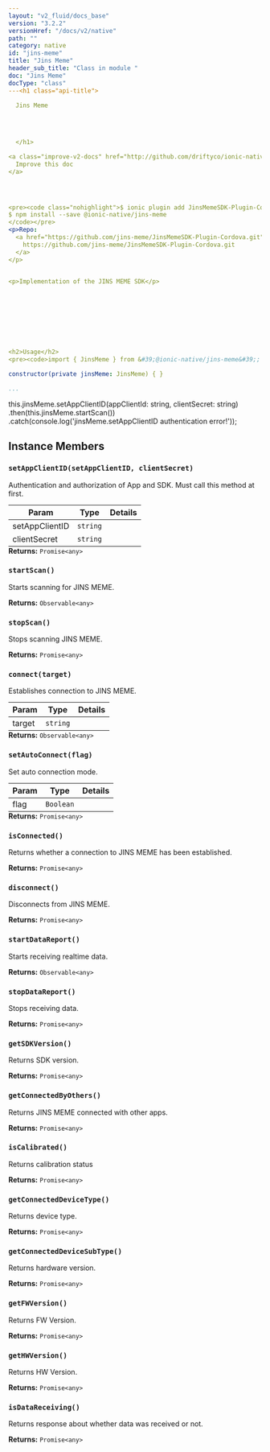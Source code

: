 ```yaml
---
layout: "v2_fluid/docs_base"
version: "3.2.2"
versionHref: "/docs/v2/native"
path: ""
category: native
id: "jins-meme"
title: "Jins Meme"
header_sub_title: "Class in module "
doc: "Jins Meme"
docType: "class"
---<h1 class="api-title">
  
  Jins Meme
  

  

  </h1>

<a class="improve-v2-docs" href="http://github.com/driftyco/ionic-native/edit/master/src/@ionic-native/plugins/jins-meme/index.ts#L4">
  Improve this doc
</a>




<pre><code class="nohighlight">$ ionic plugin add JinsMemeSDK-Plugin-Cordova
$ npm install --save @ionic-native/jins-meme
</code></pre>
<p>Repo:
  <a href="https://github.com/jins-meme/JinsMemeSDK-Plugin-Cordova.git">
    https://github.com/jins-meme/JinsMemeSDK-Plugin-Cordova.git
  </a>
</p>


<p>Implementation of the JINS MEME SDK</p>









<h2>Usage</h2>
<pre><code>import { JinsMeme } from &#39;@ionic-native/jins-meme&#39;;

constructor(private jinsMeme: JinsMeme) { }

...
```


this.jinsMeme.setAppClientID(appClientId: string, clientSecret: string)
  .then(this.jinsMeme.startScan())
  .catch(console.log(&#39;jinsMeme.setAppClientID authentication error!&#39;));
</code></pre>








<h2>Instance Members</h2>
<h3><a class="anchor" name="setAppClientID" href="#setAppClientID"></a><code>setAppClientID(setAppClientID,&nbsp;clientSecret)</code>
  
</h3>


Authentication and authorization of App and SDK.
Must call this method at first.

<table class="table param-table" style="margin:0;">
  <thead>
  <tr>
    <th>Param</th>
    <th>Type</th>
    <th>Details</th>
  </tr>
  </thead>
  <tbody>
  <tr>
    <td>
      setAppClientID</td>
    <td>
      <code>string</code>
    </td>
    <td>
      </td>
  </tr>
  
  <tr>
    <td>
      clientSecret</td>
    <td>
      <code>string</code>
    </td>
    <td>
      </td>
  </tr>
  </tbody>
</table>

<div class="return-value" markdown="1">
  <i class="icon ion-arrow-return-left"></i>
  <b>Returns:</b> <code>Promise&lt;any&gt;</code> 
</div><h3><a class="anchor" name="startScan" href="#startScan"></a><code>startScan()</code>
  
</h3>




Starts scanning for JINS MEME.


<div class="return-value" markdown="1">
  <i class="icon ion-arrow-return-left"></i>
  <b>Returns:</b> <code>Observable&lt;any&gt;</code> 
</div><h3><a class="anchor" name="stopScan" href="#stopScan"></a><code>stopScan()</code>
  
</h3>


Stops scanning JINS MEME.


<div class="return-value" markdown="1">
  <i class="icon ion-arrow-return-left"></i>
  <b>Returns:</b> <code>Promise&lt;any&gt;</code> 
</div><h3><a class="anchor" name="connect" href="#connect"></a><code>connect(target)</code>
  
</h3>




Establishes connection to JINS MEME.
<table class="table param-table" style="margin:0;">
  <thead>
  <tr>
    <th>Param</th>
    <th>Type</th>
    <th>Details</th>
  </tr>
  </thead>
  <tbody>
  <tr>
    <td>
      target</td>
    <td>
      <code>string</code>
    </td>
    <td>
      </td>
  </tr>
  </tbody>
</table>

<div class="return-value" markdown="1">
  <i class="icon ion-arrow-return-left"></i>
  <b>Returns:</b> <code>Observable&lt;any&gt;</code> 
</div><h3><a class="anchor" name="setAutoConnect" href="#setAutoConnect"></a><code>setAutoConnect(flag)</code>
  
</h3>


Set auto connection mode.
<table class="table param-table" style="margin:0;">
  <thead>
  <tr>
    <th>Param</th>
    <th>Type</th>
    <th>Details</th>
  </tr>
  </thead>
  <tbody>
  <tr>
    <td>
      flag</td>
    <td>
      <code>Boolean</code>
    </td>
    <td>
      </td>
  </tr>
  </tbody>
</table>

<div class="return-value" markdown="1">
  <i class="icon ion-arrow-return-left"></i>
  <b>Returns:</b> <code>Promise&lt;any&gt;</code> 
</div><h3><a class="anchor" name="isConnected" href="#isConnected"></a><code>isConnected()</code>
  
</h3>


Returns whether a connection to JINS MEME has been established.


<div class="return-value" markdown="1">
  <i class="icon ion-arrow-return-left"></i>
  <b>Returns:</b> <code>Promise&lt;any&gt;</code> 
</div><h3><a class="anchor" name="disconnect" href="#disconnect"></a><code>disconnect()</code>
  
</h3>


Disconnects from JINS MEME.


<div class="return-value" markdown="1">
  <i class="icon ion-arrow-return-left"></i>
  <b>Returns:</b> <code>Promise&lt;any&gt;</code> 
</div><h3><a class="anchor" name="startDataReport" href="#startDataReport"></a><code>startDataReport()</code>
  
</h3>




Starts receiving realtime data.


<div class="return-value" markdown="1">
  <i class="icon ion-arrow-return-left"></i>
  <b>Returns:</b> <code>Observable&lt;any&gt;</code> 
</div><h3><a class="anchor" name="stopDataReport" href="#stopDataReport"></a><code>stopDataReport()</code>
  
</h3>


Stops receiving data.


<div class="return-value" markdown="1">
  <i class="icon ion-arrow-return-left"></i>
  <b>Returns:</b> <code>Promise&lt;any&gt;</code> 
</div><h3><a class="anchor" name="getSDKVersion" href="#getSDKVersion"></a><code>getSDKVersion()</code>
  
</h3>


Returns SDK version.



<div class="return-value" markdown="1">
  <i class="icon ion-arrow-return-left"></i>
  <b>Returns:</b> <code>Promise&lt;any&gt;</code> 
</div><h3><a class="anchor" name="getConnectedByOthers" href="#getConnectedByOthers"></a><code>getConnectedByOthers()</code>
  
</h3>


Returns JINS MEME connected with other apps.


<div class="return-value" markdown="1">
  <i class="icon ion-arrow-return-left"></i>
  <b>Returns:</b> <code>Promise&lt;any&gt;</code> 
</div><h3><a class="anchor" name="isCalibrated" href="#isCalibrated"></a><code>isCalibrated()</code>
  
</h3>


Returns calibration status


<div class="return-value" markdown="1">
  <i class="icon ion-arrow-return-left"></i>
  <b>Returns:</b> <code>Promise&lt;any&gt;</code> 
</div><h3><a class="anchor" name="getConnectedDeviceType" href="#getConnectedDeviceType"></a><code>getConnectedDeviceType()</code>
  
</h3>


Returns device type.


<div class="return-value" markdown="1">
  <i class="icon ion-arrow-return-left"></i>
  <b>Returns:</b> <code>Promise&lt;any&gt;</code> 
</div><h3><a class="anchor" name="getConnectedDeviceSubType" href="#getConnectedDeviceSubType"></a><code>getConnectedDeviceSubType()</code>
  
</h3>


Returns hardware version.


<div class="return-value" markdown="1">
  <i class="icon ion-arrow-return-left"></i>
  <b>Returns:</b> <code>Promise&lt;any&gt;</code> 
</div><h3><a class="anchor" name="getFWVersion" href="#getFWVersion"></a><code>getFWVersion()</code>
  
</h3>


Returns FW Version.


<div class="return-value" markdown="1">
  <i class="icon ion-arrow-return-left"></i>
  <b>Returns:</b> <code>Promise&lt;any&gt;</code> 
</div><h3><a class="anchor" name="getHWVersion" href="#getHWVersion"></a><code>getHWVersion()</code>
  
</h3>


Returns HW Version.


<div class="return-value" markdown="1">
  <i class="icon ion-arrow-return-left"></i>
  <b>Returns:</b> <code>Promise&lt;any&gt;</code> 
</div><h3><a class="anchor" name="isDataReceiving" href="#isDataReceiving"></a><code>isDataReceiving()</code>
  
</h3>


Returns response about whether data was received or not.


<div class="return-value" markdown="1">
  <i class="icon ion-arrow-return-left"></i>
  <b>Returns:</b> <code>Promise&lt;any&gt;</code> 
</div>





